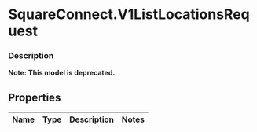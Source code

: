 # SquareConnect.V1ListLocationsRequest

### Description
**Note: This model is deprecated.**



## Properties
Name | Type | Description | Notes
------------ | ------------- | ------------- | -------------


